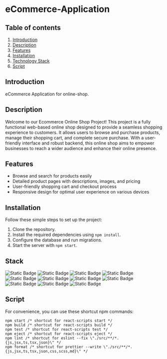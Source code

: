 # eCommerce-Application

## Table of contents
1. [Introduction](#introduction)
2. [Description](#description)
3. [Features](#features)
4. [Installation](#installation)
5. [Technology Stack](#stack)
6. [Script](#script)

## Introduction
eCommerce Application for online-shop.

## Description
Welcome to our Ecommerce Online Shop Project! This project is a fully functional web-based online shop designed to provide a seamless shopping experience to customers. It allows users to browse and purchase products, manage their shopping cart, and complete secure purchase. With a user-friendly interface and robust backend, this online shop aims to empower businesses to reach a wider audience and enhance their online presence.

## Features
- Browse and search for products easily
- Detailed product pages with descriptions, images, and pricing
- User-friendly shopping cart and checkout process
- Responsive design for optimal user experience on various devices

## Installation

Follow these simple steps to set up the project:
1. Clone the repository.
2. Install the required dependencies using `npm install`.
3. Configure the database and run migrations.
4. Start the server with `npm start`.

## Stack

![Static Badge](https://img.shields.io/badge/HTML-maker?color=%23f07e33)
![Static Badge](https://img.shields.io/badge/CSS%2FSASS-maker?color=%23eb13aa)
![Static Badge](https://img.shields.io/badge/Javascript-maker?color=%231580fc)
![Static Badge](https://img.shields.io/badge/React%20JS-maker?color=%239212fc)
![Static Badge](https://img.shields.io/badge/Typescript-maker?color=%2333f043)
![Static Badge](https://img.shields.io/badge/Webpack-maker?color=%232d49a3)
![Static Badge](https://img.shields.io/badge/ESlint-maker?color=%231ec0c5)
![Static Badge](https://img.shields.io/badge/Prettier-maker?color=%23cc330d)
![Static Badge](https://img.shields.io/badge/Husky-maker?color=%23a5005b)
![Static Badge](https://img.shields.io/badge/CommerceTools-maker)
![Static Badge](https://img.shields.io/badge/Jest-maker?color=%23411142)

## Script
For convenience, you can use these shortcut npm commands:

```
npm start /* shortcut for react-scripts start */
npm build /* shortcut for react-scripts build */
npm test /* shortcut for react-scripts test */
npm eject /* shortcut for react-scripts eject */
npm lint /* shortcut for eslint --fix \"./src/**/*.{js,jsx,ts,tsx,json}\" */
npm format /* shortcut for prettier --write \"./src/**/*.{js,jsx,ts,tsx,json,css,scss,md}\" */
```
